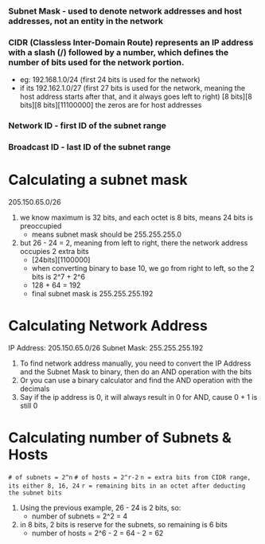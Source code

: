### Subnet Mask - used to denote network addresses and host addresses, not an entity in the network


### CIDR (Classless Inter-Domain Route) represents an IP address with a slash (/) followed by a number, which defines the number of bits used for the **network** portion.
- eg: 192.168.1.0/24 (first 24 bits is used for the network)
- if its 192.162.1.0/27 (first 27 bits is used for the network, meaning the host address starts after that, and it always goes left to right)  \[8 bits]\[8 bits]\[8 bits]\[11100000] the zeros are for host addresses

### Network ID - first ID of the subnet range 
### Broadcast ID - last ID of the subnet range

# Calculating a subnet mask
205.150.65.0/26
1. we know maximum is 32 bits, and each octet is 8 bits, means 24 bits is preoccupied
	- means subnet mask should be 255.255.255.0
2. but 26 - 24 = 2, meaning from left to right, there the network address occupies 2 extra bits
	- \[24bits]\[1100000]
	- when converting binary to base 10, we go from right to left, so the 2 bits is 2^7 + 2\^6
	- 128 + 64 = 192
	- final subnet mask is 255.255.255.192 

# Calculating Network Address
IP Address: 205.150.65.0/26
Subnet Mask: 255.255.255.192
1. To find network address manually, you need to convert the IP Address and the Subnet Mask to binary, then do an AND operation with the bits
2. Or you can use a binary calculator and find the AND operation with the decimals
3. Say if the ip address is 0, it will always result in 0 for AND, cause 0 + 1 is still 0

# Calculating number of Subnets & Hosts
`# of subnets = 2^n`     `# of hosts = 2^r-2`
`n = extra bits from CIDR range, its either 8, 16, 24`
`r = remaining bits in an octet after deducting the subnet bits`
1. Using the previous example, 26 - 24 is 2 bits, so:
	- number of subnets = 2^2 = 4
2. in 8 bits, 2 bits is reserve for the subnets, so remaining is 6 bits
	- number of hosts = 2^6 - 2 = 64 - 2 = 62